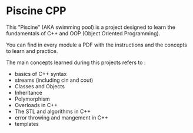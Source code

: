 # Piscine CPP

This "Piscine" (AKA swimming pool) is a project designed to learn the fundamentals of C++ and OOP (Object Oriented Programming).

You can find in every module a PDF with the instructions and the concepts to learn and practice.

The main concepts learned during this projects refers to :

- basics of C++ syntax 
- streams (including cin and cout)
- Classes and Objects
- Inheritance
- Polymorphism
- Overloads in C++
- The STL and algorithms in C++
- error throwing and mangement in C++
- templates
